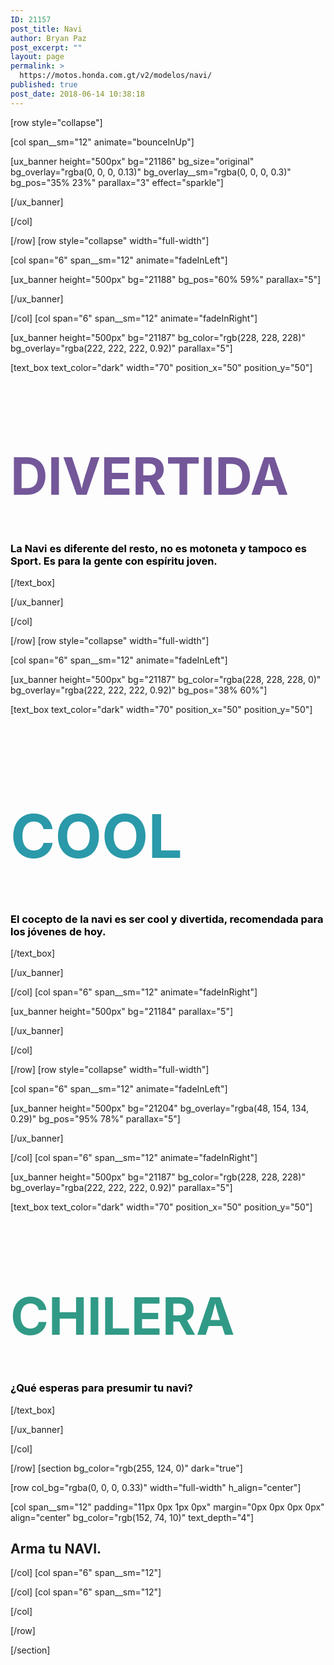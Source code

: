 ```yaml
---
ID: 21157
post_title: Navi
author: Bryan Paz
post_excerpt: ""
layout: page
permalink: >
  https://motos.honda.com.gt/v2/modelos/navi/
published: true
post_date: 2018-06-14 10:38:18
---
```

[row style="collapse"]

[col span__sm="12" animate="bounceInUp"]

[ux_banner height="500px" bg="21186" bg_size="original" bg_overlay="rgba(0, 0, 0, 0.13)" bg_overlay__sm="rgba(0, 0, 0, 0.3)" bg_pos="35% 23%" parallax="3" effect="sparkle"]


[/ux_banner]

[/col]

[/row]
[row style="collapse" width="full-width"]

[col span="6" span__sm="12" animate="fadeInLeft"]

[ux_banner height="500px" bg="21188" bg_pos="60% 59%" parallax="5"]


[/ux_banner]

[/col]
[col span="6" span__sm="12" animate="fadeInRight"]

[ux_banner height="500px" bg="21187" bg_color="rgb(228, 228, 228)" bg_overlay="rgba(222, 222, 222, 0.92)" parallax="5"]

[text_box text_color="dark" width="70" position_x="50" position_y="50"]

<h1 style="color:#735799; font-size:590%;">DIVERTIDA</h1>
<h3 style="color:black;">La Navi es diferente del resto, no es motoneta y tampoco es Sport. Es para la gente con espíritu joven. </h3>

[/text_box]

[/ux_banner]

[/col]

[/row]
[row style="collapse" width="full-width"]

[col span="6" span__sm="12" animate="fadeInLeft"]

[ux_banner height="500px" bg="21187" bg_color="rgba(228, 228, 228, 0)" bg_overlay="rgba(222, 222, 222, 0.92)" bg_pos="38% 60%"]

[text_box text_color="dark" width="70" position_x="50" position_y="50"]

<h1 style="color:#2A99A9; font-size:690%;">COOL</h1>
<h3 style="color:black;">El cocepto de la navi es ser cool y divertida, recomendada para los jóvenes de hoy. </h3>

[/text_box]

[/ux_banner]

[/col]
[col span="6" span__sm="12" animate="fadeInRight"]

[ux_banner height="500px" bg="21184" parallax="5"]


[/ux_banner]

[/col]

[/row]
[row style="collapse" width="full-width"]

[col span="6" span__sm="12" animate="fadeInLeft"]

[ux_banner height="500px" bg="21204" bg_overlay="rgba(48, 154, 134, 0.29)" bg_pos="95% 78%" parallax="5"]


[/ux_banner]

[/col]
[col span="6" span__sm="12" animate="fadeInRight"]

[ux_banner height="500px" bg="21187" bg_color="rgb(228, 228, 228)" bg_overlay="rgba(222, 222, 222, 0.92)" parallax="5"]

[text_box text_color="dark" width="70" position_x="50" position_y="50"]

<h1 style="color:#309A86; font-size:590%;">CHILERA</h1>
<h3 style="color:black;">¿Qué esperas para presumir tu navi? </h3>

[/text_box]

[/ux_banner]

[/col]

[/row]
[section bg_color="rgb(255, 124, 0)" dark="true"]

[row col_bg="rgba(0, 0, 0, 0.33)" width="full-width" h_align="center"]

[col span__sm="12" padding="11px 0px 1px 0px" margin="0px 0px 0px 0px" align="center" bg_color="rgb(152, 74, 10)" text_depth="4"]

<h2>Arma tu NAVI.</h2>

[/col]
[col span="6" span__sm="12"]


[/col]
[col span="6" span__sm="12"]


[/col]

[/row]

[/section]